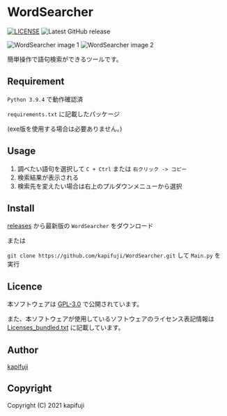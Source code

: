 WordSearcher
====
[![LICENSE](https://img.shields.io/badge/license-GPLv3-blue)](LISENCE.txt)
![Latest GitHub release](https://img.shields.io/github/release/kapifuji/WordSearcher.svg)

![WordSearcher image 1](https://user-images.githubusercontent.com/16664464/81478687-dfa37e80-9259-11ea-8dd2-699d88ee5a0a.png)
![WordSearcher image 2](https://user-images.githubusercontent.com/16664464/81478688-e205d880-9259-11ea-87fa-8459611a8925.png)

簡単操作で語句検索ができるツールです。

## Requirement
`Python 3.9.4` で動作確認済　

`requirements.txt` に記載したパッケージ

(exe版を使用する場合は必要ありません。)

## Usage
1. 調べたい語句を選択して `C + Ctrl` または `右クリック -> コピー`
2. 検索結果が表示される
3. 検索先を変えたい場合は右上のプルダウンメニューから選択

## Install
[releases](https://github.com/kapifuji/WordSearcher/releases) から最新版の `WordSearcher` をダウンロード

または

`git clone https://github.com/kapifuji/WordSearcher.git` して `Main.py` を実行

## Licence

本ソフトウェアは [GPL-3.0](https://github.com/kapifuji/WordSearcher/blob/master/LICENSE.txt) で公開されています。

また、本ソフトウェアが使用しているソフトウェアのライセンス表記情報は [Licenses_bundled.txt](https://github.com/kapifuji/WordSearcher/blob/master/Licenses_bundled.txt) に記載しています。


## Author

[kapifuji](https://github.com/kapifuji)


## Copyright

Copyright (C) 2021 kapifuji
